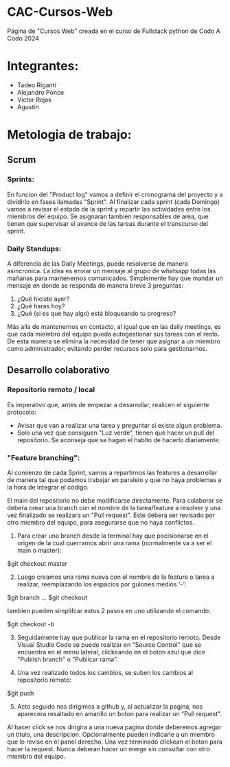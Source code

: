 # CAC-Cursos-Web
Página de "Cursos Web" creada en el curso de Fullstack python de Codo A Codo 2024 

# Integrantes:
+ Tadeo Riganti
+ Alejandro Ponce
+ Victor Rojas
+ Agustin 

# Metologia de trabajo: 

## Scrum
### Sprints:
En funcion del "Product log" vamos a definir el cronograma del proyecto y a dividirlo en fases llamadas "Sprint".
Al finalizar cada sprint (cada Domingo) vamos a revisar el estado de la sprint y repartir las actividades entre los miembros del equipo. Se asignaran tambien responsables de area, que tienen que supervisar el avance de las tareas durante el transcurso del sprint.

### Daily Standups:
A diferencia de las Daily Meetings, puede resolverse de manera asincronica.
La idea es enviar un mensaje al grupo de whatsapp todas las mañanas para mantenernos comunicados. Simplemente hay que mandar un mensaje en donde se responda de manera breve 3 preguntas:

1. ¿Qué hiciste ayer?
2. ¿Qué haras hoy?
3. ¿Qué (si es que hay algo) está bloqueando tu progreso?

Más alla de mantenernos en contacto, al igual que en las daily meetings, es que cada miembro del equipo pueda autogestionar sus tareas con el resto. De esta manera se elimina la necesidad de tener que asignar a un miembro como administrador; evitando perder recursos solo para gestionarnos.

## Desarrollo colaborativo
### Repositorio remoto / local
Es imperativo que, antes de empezar a desarrollar, realicen el siguiente protocolo:
- Avisar que van a realizar una tarea y preguntar si existe algun problema.
- Solo una vez que consiguen "Luz verde", tienen que hacer un pull del repositorio. Se aconseja que se hagan el habito de hacerlo diariamente.


### "Feature branching":
Al comienzo de cada Sprint, vamos a repartirnos las features a desarrollar de manera tal que podamos trabajar en paralelo y que no haya problemas a la hora de integrar el código.

El main del repositorio no debe modificarse directamente. Para colaborar se debera crear una branch con el nombre de la tarea/feature a resolver y una vez finalizado se realizara un "Pull request". Este debera ser revisado por otro miembro del equipo, para asegurarse que no haya conflictos.

1. Para crear una branch desde la terminal hay que pocisionarse en el origen de la cual querramos abrir una rama (normalmente va a ser el main o master):

$git checkout master

2. Luego creamos una rama nueva con el nombre de la feature o tarea a realizar, reemplazando los espacios por guiones medios '-':

$git branch <nombre-de-la-branch>
...
$git checkout <nombre-de-la-branch>

tambien pueden simplifcar estos 2 pasos en uno utilizando el comando:

$git checkout -b <nombre-de-la-branch>

3. Seguidamente hay que publicar la rama en el repositorio remoto. Desde Visual Studio Code se puede realizar en "Source Control" que se encuentra en el menu lateral, clickeando en el boton azul que dice "Publish branch" o "Publicar rama".

4. Una vez realizado todos los cambios, se suben los cambios al repositorio remoto:

$git push

5. Acto seguido nos dirigimos a github y, al actualizar la pagina, nos aparecera resaltado en amarillo un boton para realizar un "Pull request".

Al hacer click se nos dirigira a una nueva pagina donde deberemos agregar un titulo, una descripcion. Opcionalmente pueden indicarle a un miembro que lo revise en el panel derecho. Una vez terminado clickean el boton para hacer la request.
Nunca deberan hacer un merge sin consultar con otro miembro del equipo.
